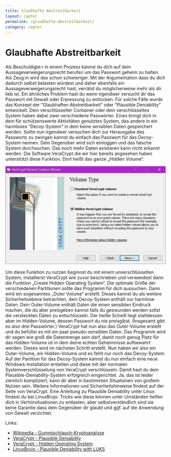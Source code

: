 ```yaml
---
title: Glaubhafte Abstreitbarkeit
layout: capter
permalink: /glaubhafte-abstreitbarkeit/
category: capter
---
```

# Glaubhafte Abstreitbarkeit
Als Beschuldigte:r in einem Prozess kannst du dich auf dein Aussageverweigerungsrecht berufen um das Passwort geheim zu halten.
Als Zeug:in wird das schon schwieriger.
Mit der Argumentation dass du dich dadurch selbst belasten würdest und daher ebenfalls ein Aussageverweigerungsrecht hast, verrätst du möglicherweise mehr als dir lieb ist. Ein ähnliches Problem hast du wenn irgendwer versucht dir das Passwort mit Gewalt oder Erpressung zu entlocken.
Für solche Fälle wurde das Konzept der “Glaubhaften Abstreitbarkeit” oder “Plausible Deniability” entwickelt.
Dein verschlüsselter Container oder dein verschlüsseltes System haben dabei zwei verschiedene Passwörter.
Eines bringt dich in dein für schützenswerte Aktivitäten genutztes System, das andere in ein harmloses “Decoy-System” in dem keine sensiblen Daten gespeichert werden.
Sollte nun irgendwer versuchen dich zur Herausgabe des Passworts zu zwingen kannst du einfach das Passwort für das Decoy-System nennen.
Dein Gegenüber wird sich einloggen und das falsche System durchsuchen.
Das noch mehr Daten existieren kann nicht erkannt werden.
Die Software VeraCrypt die wir hier bereits angesehen haben unterstützt diese Funktion. Dort heißt das ganze „Hidden Volume“.

![](../assets/posts/veracrypt.jpg)

Um diese Funktion zu nutzen beginnst du mit einem unverschlüsselten System, installierst VeraCrypt wie zuvor beschrieben und verwendest dann die Funktion „Create Hidden Operating System“.
Die optimale Größe der verschiedenen Partitionen sollte das Programm für dich aussuchen.
Dann wird ein sogenanntes „Outer Volume“ erstellt. Dieses kannst du als weitere Sicherheitsebene betrachten, dein Decoy-System enthält nur harmlose Daten.
Dein Outer-Volume enthält Daten die einen sensiblen Eindruck machen, die du aber preisgeben kannst falls du gezwunden werden sollst die versteckten Daten zu entschlüsseln.
Der heiße Scheiß liegt stattdessen aber im Hidden-Volume, dessen Passwort du nie preisgibst.
(Insgesamt gibt es also drei Passwörter.)
VeraCrypt hat nun also das Outer-Volume erstellt und du befüllst es mit ein paar pseudo-sensiblen Daten.
Das Programm wird dir sagen wie groß die Datenmenge sein darf, damit noch genug Platz für das Hidden-Volume ist in dem deine echten Geheimnisse aufbewahrt werden.
Dieses wird im nächsten Schritt erstellt.
Nun haben wir also ein Outer-Volume, ein Hidden-Volume und es fehlt nur noch das Decoy-System.
Auf der Partition für das Decoy-System kannst du nun einfach eine neue Windows-Installation erstellen und diese mit der normalen Systemverschlüsselung von VeraCrypt verschlüsseln.
Damit hast du dein Plausible-Deniability-System erfolgreich eingerichtet. 
Ja, das ist leider ziemlich kompliziert, kann dir aber in bestimmten Situationen von großem Nutzen sein.
Weitere Informationen und Sicherheitshinweise findest auf der Seite von VeraCrypt. Eine Anleitung zu Plausible Deniability unter Linux findest du bei LinuxBrujo.
Tricks wie diese können unter Umständen helfen dich in Verhörsituationen zu entlasten, aber selbstverständlich sind sie keine Garantie dass dein Gegenüber dir glaubt und ggf. auf die Anwendung von Gewalt verzichtet.

Links:

- [Wikipedia - Gummischlauch-Kryptoanalyse](https://de.wikipedia.org/wiki/Rubber-hose_cryptanalysis)
- [VeraCrypt - Plausible Deniability](https://www.veracrypt.fr/en/Plausible%20Deniability.html)
- [VeraCrypt - Hidden Operating System](https://www.veracrypt.fr/en/VeraCrypt%20Hidden%20Operating%20System.html)
- [LinuxBrujo - Plausible Deniability with LUKS](https://blog.linuxbrujo.net/posts/plausible-deniability-with-luks/)
